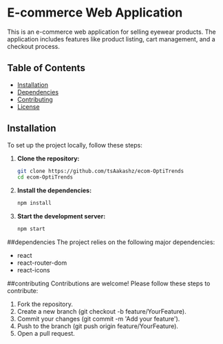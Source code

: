 # E-commerce Web Application

This is an e-commerce web application for selling eyewear products. The application includes features like product listing, cart management, and a checkout process.

## Table of Contents

- [Installation](#installation)
- [Dependencies](#dependencies)
- [Contributing](#contributing)
- [License](#license)

## Installation

To set up the project locally, follow these steps:

1. **Clone the repository:**

   ```sh
   git clone https://github.com/tsAakashz/ecom-OptiTrends
   cd ecom-OptiTrends
   ```
2. **Install the dependencies:**
   ```sh
   npm install
   ```
3. **Start the development server:**
   ```sh
   npm start
   ```
##dependencies
The project relies on the following major dependencies:

<ul>
  <li>react</li>
  <li>react-router-dom</li>
  <li>react-icons</li>
</ul>

##contributing
Contributions are welcome! Please follow these steps to contribute:
1. Fork the repository.
2. Create a new branch (git checkout -b feature/YourFeature).
3. Commit your changes (git commit -m 'Add your feature').
4. Push to the branch (git push origin feature/YourFeature).
5. Open a pull request.
